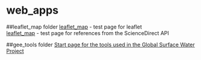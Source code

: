 # web_apps
##leaflet_map folder
<a href='https://andrewcottam.github.io/web_apps/leaflet_map/index.html'>leaflet_map</a> - test page for leaflet</br>
<a href='https://andrewcottam.github.io/web_apps/leaflet_map/reference.html'>leaflet_map</a> - test page for references from the ScienceDirect API

##gee_tools folder
<a href='https://andrewcottam.github.io/web_apps/leaflet_map/index.html'>Start page for the tools used in the Global Surface Water Project</a></br>
